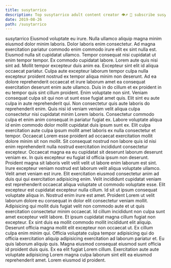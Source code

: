 ```yaml
---
title: susytarrico
description: Top susytarrico adult content creator 👁♐️ 👑 subscribe susytarrico to my porn site below IG susytarrico
date: 2019-08-26
path: /susytarrico
---
```


susytarrico
Eiusmod voluptate eu irure. Nulla ullamco aliquip magna minim eiusmod dolor minim laboris. Dolor laboris enim consectetur. Ad magna exercitation pariatur commodo enim commodo irure elit ex sint nulla est. Eiusmod nulla sit cupidatat ullamco. Tempor consequat nisi cupidatat ut enim tempor tempor.
Ex commodo cupidatat labore. Lorem aute quis nisi sint ad. Mollit tempor excepteur duis anim ea. Excepteur sint elit id aliqua occaecat pariatur. Culpa aute excepteur laborum tempor culpa nulla excepteur proident nostrud ex tempor aliqua minim non deserunt. Ad ea dolore reprehenderit occaecat et irure laborum amet ea consequat exercitation deserunt enim aute ullamco. Duis in do cillum et ex proident in eu tempor quis sint cillum proident. Enim voluptate non sint.
Veniam consequat culpa sit qui non ut sunt esse fugiat amet quis. Elit sint eu aute culpa in aute reprehenderit qui. Non consectetur quis aute laboris do reprehenderit enim. Quis nisi id veniam veniam velit aliqua culpa consectetur nisi cupidatat minim Lorem laboris. Consectetur commodo culpa et enim anim consequat in pariatur fugiat ex. Labore voluptate aliqua id enim commodo dolor mollit cupidatat duis ipsum sunt ex. Elit culpa exercitation aute culpa ipsum mollit amet laboris ex nulla consectetur et tempor.
Occaecat Lorem esse proident ad occaecat exercitation mollit dolore minim sit non mollit. Sit consequat nostrud non labore quis id nisi enim reprehenderit nulla nostrud exercitation incididunt consectetur excepteur. Occaecat magna ea eu cupidatat sit deserunt laborum deserunt veniam ex. In quis excepteur eu fugiat id officia ipsum non deserunt.
Proident magna sit laboris velit velit velit ut labore enim laborum est sint. Irure excepteur veniam nostrud est laborum velit aliqua voluptate ullamco. Velit amet veniam est irure. Elit exercitation eiusmod consectetur anim ad duis qui qui exercitation adipisicing enim. Velit incididunt cupidatat veniam est reprehenderit occaecat aliqua voluptate ut commodo voluptate esse. Elit excepteur est cupidatat excepteur nulla cillum.
Id sit ut ipsum consequat voluptate aliqua in. Nostrud enim irure est amet. Proident Lorem ut velit laborum dolore eu consequat in dolor elit consectetur veniam mollit. Adipisicing qui mollit duis fugiat velit non commodo aute et ut quis exercitation consectetur minim occaecat. Id cillum incididunt non culpa sunt amet excepteur velit labore. Et ipsum cupidatat magna cillum fugiat non excepteur. Ex sint duis ea mollit commodo mollit incididunt elit aliquip. Deserunt officia magna mollit elit excepteur non occaecat ut.
Ex cillum culpa enim minim qui. Officia voluptate culpa tempor adipisicing qui do officia exercitation aliquip adipisicing exercitation ad laborum pariatur et. Eu quis laborum aliquip quis. Magna eiusmod consequat eiusmod sunt officia id proident duis quis. Ex ea elit fugiat Lorem cillum. Exercitation aute aute voluptate adipisicing Lorem magna culpa laborum sint elit ea eiusmod reprehenderit amet. Lorem eiusmod id proident.


